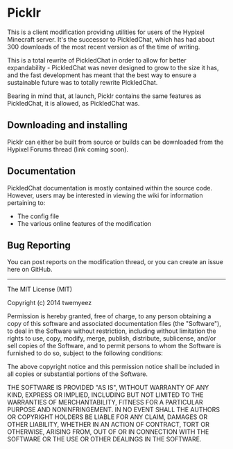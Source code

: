 Picklr
======

This is a client modification providing utilities for users of the Hypixel Minecraft server. It's the successor to PickledChat, which has had about 300 downloads of the most recent version as of the time of writing.

This is a total rewrite of PickledChat in order to allow for better expandability - PickledChat was never designed to grow to the size it has, and the fast development has meant that the best way to ensure a sustainable future was to totally rewrite PickledChat.

Bearing in mind that, at launch, Picklr contains the same features as PickledChat, it is allowed, as PickledChat was.

Downloading and installing
---------------------------

Picklr can either be built from source or builds can be downloaded from the Hypixel Forums thread (link coming soon).


Documentation
-------------

PickledChat documentation is mostly contained within the source code. However, users may be interested in viewing the wiki for information pertaining to:
- The config file
- The various online features of the modification


Bug Reporting
-------------

You can post reports on the modification thread, or you can create an issue here on GitHub.


-------------------------------------------------------------------------------
The MIT License (MIT)

Copyright (c) 2014 twemyeez

Permission is hereby granted, free of charge, to any person obtaining a copy
of this software and associated documentation files (the "Software"), to deal
in the Software without restriction, including without limitation the rights
to use, copy, modify, merge, publish, distribute, sublicense, and/or sell
copies of the Software, and to permit persons to whom the Software is
furnished to do so, subject to the following conditions:

The above copyright notice and this permission notice shall be included in all
copies or substantial portions of the Software.

THE SOFTWARE IS PROVIDED "AS IS", WITHOUT WARRANTY OF ANY KIND, EXPRESS OR
IMPLIED, INCLUDING BUT NOT LIMITED TO THE WARRANTIES OF MERCHANTABILITY,
FITNESS FOR A PARTICULAR PURPOSE AND NONINFRINGEMENT. IN NO EVENT SHALL THE
AUTHORS OR COPYRIGHT HOLDERS BE LIABLE FOR ANY CLAIM, DAMAGES OR OTHER
LIABILITY, WHETHER IN AN ACTION OF CONTRACT, TORT OR OTHERWISE, ARISING FROM,
OUT OF OR IN CONNECTION WITH THE SOFTWARE OR THE USE OR OTHER DEALINGS IN THE
SOFTWARE.

